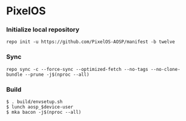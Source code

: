 # PixelOS #

### Initialize local repository ###
```
repo init -u https://github.com/PixelOS-AOSP/manifest -b twelve
```

### Sync ###
```
repo sync -c --force-sync --optimized-fetch --no-tags --no-clone-bundle --prune -j$(nproc --all)
```

### Build ###

```
$ . build/envsetup.sh
$ lunch aosp_$device-user
$ mka bacon -j$(nproc --all)
```
